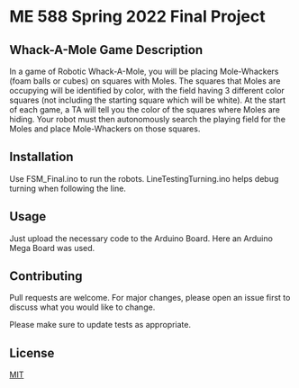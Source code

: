 # ME 588 Spring 2022 Final Project
## Whack-A-Mole Game Description

In a game of Robotic Whack-A-Mole, you will be placing Mole-Whackers (foam balls or cubes) on
squares with Moles. The squares that Moles are occupying will be identified by color, with the field
having 3 different color squares (not including the starting square which will be white). At the start of
each game, a TA will tell you the color of the squares where Moles are hiding. Your robot must then
autonomously search the playing field for the Moles and place Mole-Whackers on those squares.

## Installation

Use FSM_Final.ino to run the robots. LineTestingTurning.ino helps debug turning when following the line. 

## Usage

Just upload the necessary code to the Arduino Board. Here an Arduino Mega Board was used. 

## Contributing
Pull requests are welcome. For major changes, please open an issue first to discuss what you would like to change.

Please make sure to update tests as appropriate.

## License
[MIT](https://choosealicense.com/licenses/mit/)
